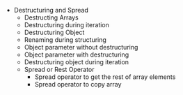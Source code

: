 - Destructuring and Spread
    + Destructing Arrays
    + Destructuring during iteration
    + Destructuring Object
    + Renaming during structuring
    + Object parameter without destructuring
    + Object parameter with destructuring
    + Destructuring object during iteration
    + Spread or Rest Operator
        * Spread operator to get the rest of array elements
        * Spread operator to copy array
